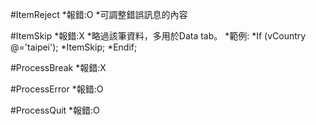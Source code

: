 #ItemReject
  *報錯:O
  *可調整錯誤訊息的內容
  
#ItemSkip
  *報錯:X
  *略過該筆資料，多用於Data tab。
  *範例:
  *If (vCountry @='taipei');
    *ItemSkip;
  *Endif;
  
#ProcessBreak
  *報錯:X
  
#ProcessError
  *報錯:O
  
#ProcessQuit
  *報錯:O
